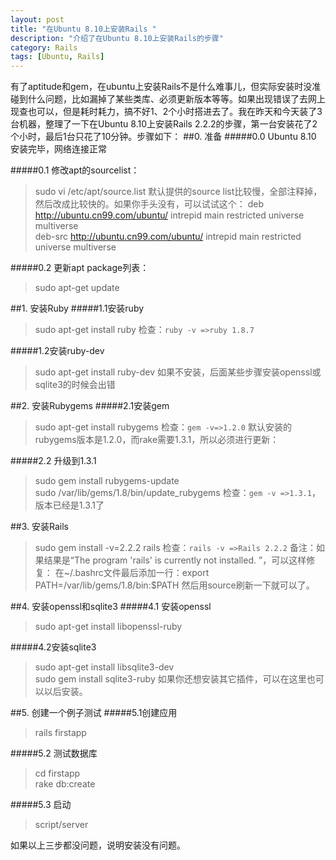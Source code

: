 ```yaml
---
layout: post
title: "在Ubuntu 8.10上安装Rails "
description: "介绍了在Ubuntu 8.10上安装Rails的步骤"
category: Rails
tags: [Ubuntu, Rails]
---
```

有了aptitude和gem，在ubuntu上安装Rails不是什么难事儿，但实际安装时没准碰到什么问题，比如漏掉了某些类库、必须更新版本等等。如果出现错误了去网上现查也可以，但是耗时耗力，搞不好1、2个小时搭进去了。我在昨天和今天装了3台机器，整理了一下在Ubuntu 8.10上安装Rails 2.2.2的步骤，第一台安装花了2个小时，最后1台只花了10分钟。步骤如下：
##0. 准备
#####0.0 Ubuntu 8.10 安装完毕，网络连接正常
 
#####0.1 修改apt的sourcelist： 
>sudo vi /etc/apt/source.list 
默认提供的source list比较慢，全部注释掉，然后改成比较快的。如果你手头没有，可以试试这个：
>deb http://ubuntu.cn99.com/ubuntu/ intrepid main restricted universe multiverse  
>deb-src http://ubuntu.cn99.com/ubuntu/ intrepid main restricted universe multiverse
 
#####0.2 更新apt package列表： 
>sudo apt-get update 

##1. 安装Ruby
#####1.1安装ruby
>sudo apt-get install ruby 
检查：`ruby -v =>ruby 1.8.7`
 
#####1.2安装ruby-dev
>sudo apt-get install ruby-dev 
如果不安装，后面某些步骤安装openssl或sqlite3的时候会出错

##2. 安装Rubygems 
#####2.1安装gem
>sudo apt-get install rubygems 
检查：`gem -v=>1.2.0`
默认安装的rubygems版本是1.2.0，而rake需要1.3.1，所以必须进行更新：
 
#####2.2 升级到1.3.1
>sudo gem install rubygems-update  
>sudo /var/lib/gems/1.8/bin/update_rubygems 
检查：`gem -v =>1.3.1`，版本已经是1.3.1了

##3. 安装Rails
>sudo gem install -v=2.2.2 rails 
检查：`rails -v =>Rails 2.2.2`
备注：如果结果是“The program 'rails' is currently not installed.  ”，可以这样修复：
在~/.bashrc文件最后添加一行：export PATH=/var/lib/gems/1.8/bin:$PATH 
然后用source刷新一下就可以了。

##4. 安装openssl和sqlite3 
#####4.1 安装openssl
>sudo apt-get install libopenssl-ruby
 
#####4.2安装sqlite3
>sudo apt-get install libsqlite3-dev  
>sudo gem install sqlite3-ruby 
如果你还想安装其它插件，可以在这里也可以以后安装。

##5. 创建一个例子测试 
#####5.1创建应用
>rails firstapp
 
#####5.2 测试数据库
>cd firstapp  
>rake db:create
 
#####5.3 启动
>script/server 

如果以上三步都没问题，说明安装没有问题。